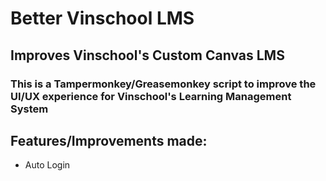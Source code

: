 # Better Vinschool LMS
## Improves Vinschool's Custom Canvas LMS
### This is a Tampermonkey/Greasemonkey script to improve the UI/UX experience for Vinschool's Learning Management System
## Features/Improvements made:
- Auto Login
